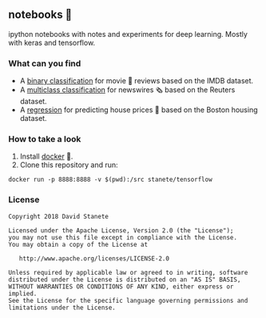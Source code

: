 ## notebooks 📓

ipython notebooks with notes and experiments for deep learning. Mostly with keras and tensorflow.

### What can you find

- A [binary classification](binary_classification.ipynb) for movie 🎥 reviews based on the IMDB dataset.
- A [multiclass classification](multiclass_classification.ipynb) for newswires 🗞 based on the Reuters dataset.
- A [regression](regression.ipynb) for predicting house prices 🏡 based on the Boston housing dataset.

### How to take a look

1. Install [docker](https://www.docker.com/) 🐳.
2. Clone this repository and run:

```
docker run -p 8888:8888 -v $(pwd):/src stanete/tensorflow
```

### License

    Copyright 2018 David Stanete

    Licensed under the Apache License, Version 2.0 (the "License");
    you may not use this file except in compliance with the License.
    You may obtain a copy of the License at

       http://www.apache.org/licenses/LICENSE-2.0

    Unless required by applicable law or agreed to in writing, software
    distributed under the License is distributed on an "AS IS" BASIS,
    WITHOUT WARRANTIES OR CONDITIONS OF ANY KIND, either express or implied.
    See the License for the specific language governing permissions and
    limitations under the License.
